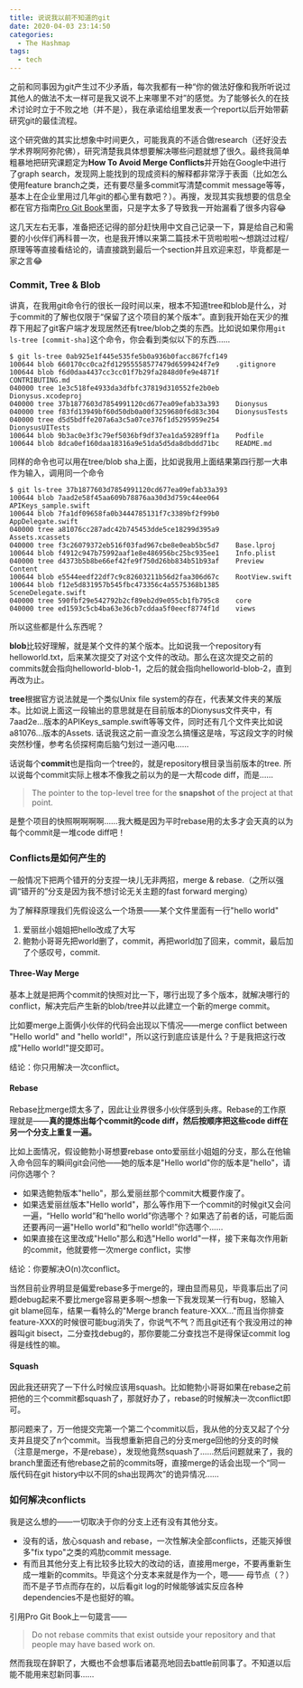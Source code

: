 ```yaml
---
title: 说说我以前不知道的git
date: 2020-04-03 23:14:50
categories:
  - The Hashmap
tags:
  - tech
---
```


之前和同事因为git产生过不少矛盾，每次我都有一种“你的做法好像和我所听说过其他人的做法不太一样可是我又说不上来哪里不对”的感觉。为了能够长久的在技术讨论时立于不败之地（并不是），我在承诺给组里发表一个report以后开始带薪研究git的最佳流程。

这个研究做的其实比想象中时间更久，可能我真的不适合做research（还好没去学术界啊阿弥陀佛），研究清楚我具体想要解决哪些问题就想了很久。最终我简单粗暴地把研究课题定为**How To Avoid Merge Conflicts**并开始在Google中进行了graph search，发现网上能找到的现成资料的解释都非常浮于表面（比如怎么使用feature branch之类，还有要尽量多commit写清楚commit message等等，基本上在企业里用过几年git的都心里有数吧？）。再搜，发现其实我想要的信息全都在官方指南[Pro Git Book](https://git-scm.com/book/en/v2)里面，只是字太多了导致我一开始漏看了很多内容😂

这几天左右无事，准备把还记得的部分赶快用中文自己记录一下，算是给自己和需要的小伙伴们再科普一次，也是我开博以来第二篇技术干货啦啦啦～想跳过过程/原理等等直接看结论的，请直接跳到最后一个section并且欢迎来怼，毕竟都是一家之言😂

### Commit, Tree & Blob

讲真，在我用git命令行的很长一段时间以来，根本不知道tree和blob是什么，对于commit的了解也仅限于“保留了这个项目的某个版本”。直到我开始在天少的推荐下用起了git客户端才发现居然还有tree/blob之类的东西。比如说如果你用`git ls-tree [commit-sha]`这个命令，你会看到类似以下的东西……

```
$ git ls-tree 0ab925e1f445e535fe5b0a936b0facc867fcf149
100644 blob 660170cc0ca2fd12955558577479d6599424f7e9	.gitignore
100644 blob f6d0daa4437cc3cc01f7b29fa2848d0fe9e4871f	CONTRIBUTING.md
040000 tree 1e3c518fe4933da3dfbfc37819d310552fe2b0eb	Dionysus.xcodeproj
040000 tree 37b1877603d7854991120cd677ea09efab33a393	Dionysus
040000 tree f83fd13949bf60d50db0a00f3259680f6d83c304	DionysusTests
040000 tree d5d5bdffe207a6a3c5a07ce376f1d5295959e254	DionysusUITests
100644 blob 9b3ac0e3f3c79ef5036bf9df37ea1da59289ff1a	Podfile
100644 blob 8dca0ef160daa18316a9e51da5d5da8dbddd71bc	README.md
```
同样的命令也可以用在tree/blob sha上面，比如说我用上面结果第四行那一大串作为输入，调用同一个命令
```
$ git ls-tree 37b1877603d7854991120cd677ea09efab33a393
100644 blob 7aad2e58f45aa609b78876aa30d3d759c44ee064	APIKeys_sample.swift
100644 blob 7fa1df09658fa0b3444785131f7c3389bf2f99b0	AppDelegate.swift
040000 tree a81076cc287adc42b745453dde5ce18299d395a9	Assets.xcassets
040000 tree f3c26079372eb516f03fad967cbe8e0eab5bc5d7	Base.lproj
100644 blob f4912c947b75992aaf1e8e486956bc25bc935ee1	Info.plist
040000 tree d4373b5b8be66ef42fe9f750d26bb834b51b93af	Preview Content
100644 blob e5544eedf22df7c9c82603211b56d2faa306d67c	RootView.swift
100644 blob f12e5d831957b545fbc473356c4a5575368b1385	SceneDelegate.swift
040000 tree 590fbf29e542792b2cf89eb2d9e055cb1fb795c8	core
040000 tree ed1593c5cb4ba63e36cb7cddaa5f0eecf8774f1d	views
```

所以这些都是什么东西呢？

**blob**比较好理解，就是某个文件的某个版本。比如说我一个repository有helloworld.txt，后来某次提交了对这个文件的改动。那么在这次提交之前的commits就会指向helloworld-blob-1，之后的就会指向helloworld-blob-2，直到再改为止。

**tree**根据官方说法就是一个类似Unix file system的存在，代表某文件夹的某版本。比如说上面这一段输出的意思就是在目前版本的Dionysus文件夹中，有7aad2e...版本的APIKeys_sample.swift等等文件，同时还有几个文件夹比如说a81076...版本的Assets. 话说我这之前一直没怎么搞懂这是啥，写这段文字的时候突然秒懂，参考名侦探柯南后脑勺划过一道闪电……

话说每个**commit**也是指向一个tree的，就是repository根目录当前版本的tree. 所以说每个commit实际上根本不像我之前以为的是一大帮code diff，而是……

> The pointer to the top-level tree for the **snapshot** of the project at that point.

是整个项目的快照啊啊啊啊……我大概是因为平时rebase用的太多才会天真的以为每个commit是一堆code diff吧！

### Conflicts是如何产生的

一般情况下把两个错开的分支捏一块儿无非两招，merge & rebase.（之所以强调“错开的”分支是因为我不想讨论无关主题的fast forward merging）

为了解释原理我们先假设这么一个场景——某个文件里面有一行"hello world"

1. 爱丽丝小姐姐把hello改成了大写
2. 鲍勃小哥哥先把world删了，commit，再把world加了回来，commit，最后加了个感叹号，commit.

#### Three-Way Merge

基本上就是把两个commit的快照对比一下，哪行出现了多个版本，就解决哪行的conflict，解决完后产生新的blob/tree并以此建立一个新的merge commit。

比如要merge上面俩小伙伴的代码会出现以下情况——merge conflict between "Hello world" and "hello world!"，所以这行到底应该是什么？于是我把这行改成"Hello world!"提交即可。

结论：你只用解决一次conflict。

#### Rebase

Rebase比merge烦太多了，因此让业界很多小伙伴感到头疼。Rebase的工作原理就是——**真的提炼出每个commit的code diff，然后按顺序把这些code diff在另一个分支上重复一遍。**

比如上面情况，假设鲍勃小哥想要rebase onto爱丽丝小姐姐的分支，那么在他输入命令回车的瞬间git会问他——她的版本是"Hello world"你的版本是"hello"，请问你选哪个？

- 如果选鲍勃版本"hello"，那么爱丽丝那个commit大概要作废了。
- 如果选爱丽丝版本"Hello world"，那么等作用下一个commit的时候git又会问一遍，“Hello world”和“hello world”你选哪个？如果选了前者的话，可能后面还要再问一遍"Hello world"和“hello world!”你选哪个……
- 如果直接在这里改成"Hello"那么和选"Hello world"一样，接下来每次作用新的commit，他就要修一次merge conflict，实惨

结论：你要解决O(n)次conflict。

当然目前业界明显是偏爱rebase多于merge的，理由显而易见，毕竟事后出了问题debug起来不要比merge容易更多啊～想象一下我发现某一行有bug，怒输入git blame回车，结果一看特么的"Merge branch feature-XXX..."而且当你排查feature-XXX的时候很可能bug消失了，你说气不气？而且git还有个我没用过的神器叫git bisect，二分查找debug的，那你要能二分查找岂不是得保证commit log得是线性的嘛。

#### Squash

因此我还研究了一下什么时候应该用squash。比如鲍勃小哥哥如果在rebase之前把他的三个commit都squash了，那就好办了，rebase的时候解决一次conflict即可。

那问题来了，万一他提交完第一个第二个commit以后，我从他的分支又起了个分支并且提交了n个commit。当我想重新把自己的分支merge回他的分支的时候（注意是merge，不是rebase），发现他竟然squash了……然后问题就来了，我的branch里面还有他rebase之前的commits呀，直接merge的话会出现一个“同一版代码在git history中以不同的sha出现两次”的诡异情况……

### 如何解决conflicts

我是这么想的——一切取决于你的分支上还有没有其他分支。

- 没有的话，放心squash and rebase，一次性解决全部conflicts，还能灭掉很多"fix typo"之类的鸡肋commit message.
- 有而且其他分支上有比较多比较大的改动的话，直接用merge，不要再重新生成一堆新的commits。毕竟这个分支本来就是作为一个，嗯—— 母节点（？）而不是子节点而存在的，以后看git log的时候能够诚实反应各种dependencies不是也挺好的嘛。

引用Pro Git Book上一句箴言——

> Do not rebase commits that exist outside your repository and that people may have based work on.

然而我现在辞职了，大概也不会想事后诸葛亮地回去battle前同事了。不知道以后能不能用来怼新同事……
